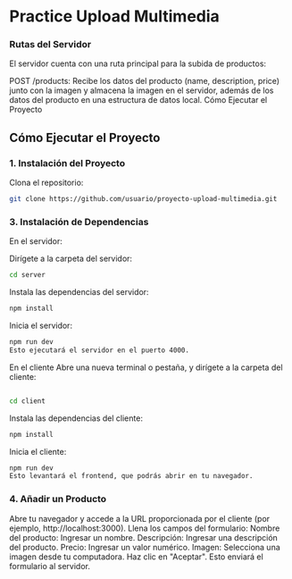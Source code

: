 # Practice Upload Multimedia

### Rutas del Servidor

El servidor cuenta con una ruta principal para la subida de productos:

POST /products: Recibe los datos del producto (name, description, price) junto con la imagen y almacena la imagen en el servidor, además de los datos del producto en una estructura de datos local.
Cómo Ejecutar el Proyecto

## Cómo Ejecutar el Proyecto

### 1. Instalación del Proyecto

Clona el repositorio:

```bash
git clone https://github.com/usuario/proyecto-upload-multimedia.git
```

### 3. Instalación de Dependencias

En el servidor:

Dirígete a la carpeta del servidor:

```bash
cd server
```

Instala las dependencias del servidor:

```bash
npm install
```

Inicia el servidor:

```bash
npm run dev
Esto ejecutará el servidor en el puerto 4000.
```

En el cliente
Abre una nueva terminal o pestaña, y dirígete a la carpeta del cliente:

```bash

cd client
```

Instala las dependencias del cliente:

```bash
npm install
```

Inicia el cliente:

```bash
npm run dev
Esto levantará el frontend, que podrás abrir en tu navegador.
```

### 4. Añadir un Producto

Abre tu navegador y accede a la URL proporcionada por el cliente (por ejemplo, http://localhost:3000).
Llena los campos del formulario:
Nombre del producto: Ingresar un nombre.
Descripción: Ingresar una descripción del producto.
Precio: Ingresar un valor numérico.
Imagen: Selecciona una imagen desde tu computadora.
Haz clic en "Aceptar". Esto enviará el formulario al servidor.
